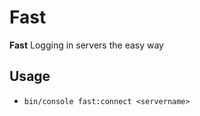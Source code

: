 Fast
======
**Fast** Logging in servers the easy way

## Usage
* ```bin/console fast:connect <servername>```
